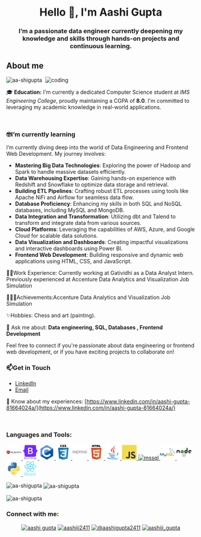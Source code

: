 

<h1 align="center">Hello 👋, I'm Aashi Gupta</h1> 
<h3 align="center">I’m a passionate data engineer currently deepening my knowledge and skills through hands-on projects and continuous learning.</h3>

##  About me
<div align="left">

<img align="right" alt="coding" width="400" src="https://cdna.artstation.com/p/assets/images/images/042/631/286/original/bryan-rodriguez-belchibia-1-rightspeed.gif?1635037562 ">

<p align="left"> <img src="https://komarev.com/ghpvc/?username=aa-shigupta&label=Profile%20views&color=0e75b6&style=flat" alt="aa-shigupta" /> </p>




<p>🎓 <strong>Education:</strong> I'm currently a dedicated Computer Science student at <em>IMS Engineering College</em>, proudly maintaining a CGPA of <strong>8.0</strong>. I'm committed to leveraging my academic knowledge in real-world applications.</p><br/>

<h3>🤓I’m currently learning</h3>
    <p>I’m currently diving deep into the world of Data Engineering and Frontend Web Development. My journey involves:</p>
    <ul>
        <li><strong>Mastering Big Data Technologies</strong>: Exploring the power of Hadoop and Spark to handle massive datasets efficiently.</li>
        <li><strong>Data Warehousing Expertise</strong>: Gaining hands-on experience with Redshift and Snowflake to optimize data storage and retrieval.</li>
        <li><strong>Building ETL Pipelines</strong>: Crafting robust ETL processes using tools like Apache NiFi and Airflow for seamless data flow.</li>
        <li><strong>Database Proficiency</strong>: Enhancing my skills in both SQL and NoSQL databases, including MySQL and MongoDB.</li>
        <li><strong>Data Integration and Transformation</strong>: Utilizing dbt and Talend to transform and integrate data from various sources.</li>
        <li><strong>Cloud Platforms</strong>: Leveraging the capabilities of AWS, Azure, and Google Cloud for scalable data solutions.</li>
        <li><strong>Data Visualization and Dashboards</strong>: Creating impactful visualizations and interactive dashboards using Power BI.</li>
        <li><strong>Frontend Web Development</strong>: Building responsive and dynamic web applications using HTML, CSS, and JavaScript.</li>
    </ul>
   
👨‍💻Work Experience: Currently working at Gatividhi as a Data Analyst Intern. <br/>
Previously experienced at Accenture Data Analytics and Visualization Job Simulation <br/>


👩🏻‍🎓Achievements:Accenture Data Analytics and Visualization Job Simulation <br/>


✨Hobbies: Chess and art (painting). <br/>

💬 Ask me about: **Data engineering, SQL, Databases , Frontend Development**
<p>Feel free to connect if you're passionate about data engineering or frontend web development, or if you have exciting projects to collaborate on!</p>

  

<h3>📫Get in Touch</h3>
    <ul>
        <li><a href="https://www.linkedin.com/in/aashi-gupta-81664024a/">LinkedIn</a></li>
        <li><a href="aashigupta2411@gmail.com">Email</a></li>
    </ul>

📄 Know about my experiences: [https://www.linkedin.com/in/aashi-gupta-81664024a/](https://www.linkedin.com/in/aashi-gupta-81664024a/)


</div>

<br/>

<h3 align="left">Languages and Tools:</h3>
<p align="left"> <a href="https://angular.io" target="_blank" rel="noreferrer"> <img src="https://raw.githubusercontent.com/devicons/devicon/master/icons/angularjs/angularjs-original-wordmark.svg" alt="angularjs" width="40" height="40"/> </a> <a href="https://getbootstrap.com" target="_blank" rel="noreferrer"> <img src="https://raw.githubusercontent.com/devicons/devicon/master/icons/bootstrap/bootstrap-plain-wordmark.svg" alt="bootstrap" width="40" height="40"/> </a> <a href="https://www.cprogramming.com/" target="_blank" rel="noreferrer"> <img src="https://raw.githubusercontent.com/devicons/devicon/master/icons/c/c-original.svg" alt="c" width="40" height="40"/> </a> <a href="https://www.w3schools.com/css/" target="_blank" rel="noreferrer"> <img src="https://raw.githubusercontent.com/devicons/devicon/master/icons/css3/css3-original-wordmark.svg" alt="css3" width="40" height="40"/> </a> <a href="https://expressjs.com" target="_blank" rel="noreferrer"> <img src="https://raw.githubusercontent.com/devicons/devicon/master/icons/express/express-original-wordmark.svg" alt="express" width="40" height="40"/> </a> <a href="https://www.w3.org/html/" target="_blank" rel="noreferrer"> <img src="https://raw.githubusercontent.com/devicons/devicon/master/icons/html5/html5-original-wordmark.svg" alt="html5" width="40" height="40"/> </a> <a href="https://www.java.com" target="_blank" rel="noreferrer"> <img src="https://raw.githubusercontent.com/devicons/devicon/master/icons/java/java-original.svg" alt="java" width="40" height="40"/> </a> <a href="https://developer.mozilla.org/en-US/docs/Web/JavaScript" target="_blank" rel="noreferrer"> <img src="https://raw.githubusercontent.com/devicons/devicon/master/icons/javascript/javascript-original.svg" alt="javascript" width="40" height="40"/> </a> <a href="https://www.microsoft.com/en-us/sql-server" target="_blank" rel="noreferrer"> <img src="https://www.svgrepo.com/show/303229/microsoft-sql-server-logo.svg" alt="mssql" width="40" height="40"/> </a> <a href="https://www.mysql.com/" target="_blank" rel="noreferrer"> <img src="https://raw.githubusercontent.com/devicons/devicon/master/icons/mysql/mysql-original-wordmark.svg" alt="mysql" width="40" height="40"/> </a> <a href="https://nodejs.org" target="_blank" rel="noreferrer"> <img src="https://raw.githubusercontent.com/devicons/devicon/master/icons/nodejs/nodejs-original-wordmark.svg" alt="nodejs" width="40" height="40"/> </a> <a href="https://www.python.org" target="_blank" rel="noreferrer"> <img src="https://raw.githubusercontent.com/devicons/devicon/master/icons/python/python-original.svg" alt="python" width="40" height="40"/> </a> <a href="https://reactjs.org/" target="_blank" rel="noreferrer"> <img src="https://raw.githubusercontent.com/devicons/devicon/master/icons/react/react-original-wordmark.svg" alt="react" width="40" height="40"/> </a> </p>

<p><img align="left" src="https://github-readme-stats.vercel.app/api/top-langs?username=aa-shigupta&show_icons=true&locale=en&layout=compact" alt="aa-shigupta" /></p>

<p>&nbsp;<img align="center" src="https://github-readme-stats.vercel.app/api?username=aa-shigupta&show_icons=true&locale=en" alt="aa-shigupta" /></p>

<p><img align="center" src="https://github-readme-streak-stats.herokuapp.com/?user=aa-shigupta&" alt="aa-shigupta" /></p>

<h3 align="left">Connect with me:</h3>
<p align="center">
<a href="https://linkedin.com/in/aashi gupta" target="blank"><img align="center" src="https://raw.githubusercontent.com/rahuldkjain/github-profile-readme-generator/master/src/images/icons/Social/linked-in-alt.svg" alt="aashi gupta" height="30" width="40" /></a>
<a href="https://instagram.com/aashiii2411" target="blank"><img align="center" src="https://raw.githubusercontent.com/rahuldkjain/github-profile-readme-generator/master/src/images/icons/Social/instagram.svg" alt="aashiii2411" height="30" width="40" /></a>
<a href="https://www.hackerrank.com/@aashigupta2411" target="blank"><img align="center" src="https://raw.githubusercontent.com/rahuldkjain/github-profile-readme-generator/master/src/images/icons/Social/hackerrank.svg" alt="@aashigupta2411" height="30" width="40" /></a>
<a href="https://www.leetcode.com/aashiii_gupta" target="blank"><img align="center" src="https://raw.githubusercontent.com/rahuldkjain/github-profile-readme-generator/master/src/images/icons/Social/leet-code.svg" alt="aashiii_gupta" height="30" width="40" /></a>
</p>




